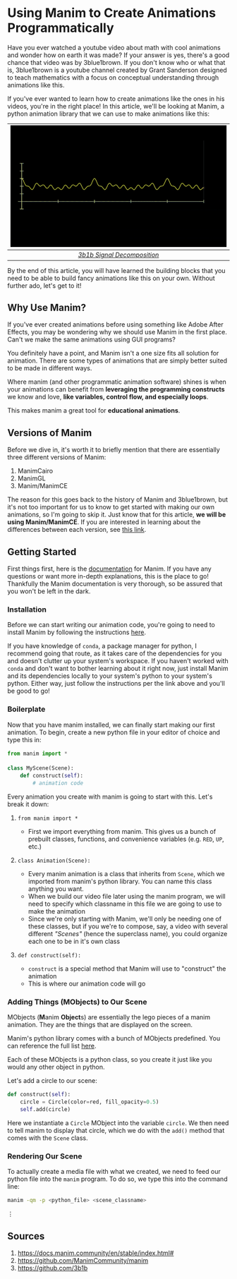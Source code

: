 # Using Manim to Create Animations Programmatically
Have you ever watched a youtube video about math with cool animations and wonder
how on earth it was made? If your answer is yes, there's a good chance that
video was by 3blue1brown. If you don't know who or what that is, 3blue1brown is
a youtube channel created by Grant Sanderson designed to teach mathematics with
a focus on conceptual understanding through animations like this.

If you've ever wanted to learn how to create animations like the ones in his
videos, you're in the right place! In this article, we'll be looking at Manim, a
python animation library that we can use to make animations like this:

| ![3b1b Signal Decomposition](Images/3b1b-example.gif) |
|:--:|
| [*3b1b Signal Decomposition*](https://youtu.be/spUNpyF58BY?t=131) |

By the end of this article, you will have learned the building blocks that you
need to be able to build fancy animations like this on your own. Without further
ado, let's get to it!

## Why Use Manim?
If you've ever created animations before using something like Adobe After
Effects, you may be wondering why we should use Manim in the first place. Can't
we make the same animations using GUI programs?

You definitely have a point, and Manim isn't a one size fits all
solution for animation. There are some types of animations that are simply
better suited to be made in different ways.

Where manim (and other programmatic animation software) shines is when your
animations can benefit from **leveraging the programming constructs** we know and
love, **like variables, control flow, and especially loops**.

This makes manim a great tool for **educational animations**.

## Versions of Manim
Before we dive in, it's worth it to briefly mention that there are essentially
three different versions of Manim:

1. ManimCairo
2. ManimGL
3. Manim/ManimCE

The reason for this goes back to the history of Manim and 3blue1brown, but it's
not too important for us to know to get started with making our own animations,
so I'm going to skip it. Just know that for this article, **we will be using
Manim/ManimCE**. If you are interested in learning about the differences between
each version, see [this
link](https://docs.manim.community/en/stable/faq/installation.html#:~:text=Manim%2C%20or%20ManimCE%20refers%20to,by%20Grant%20%E2%80%9C3b1b%E2%80%9D%20Sanderson.).

## Getting Started
First things first, here is the [documentation](https://docs.manim.community/en/stable/reference.html) for Manim. If you have any
questions or want more in-depth explanations, this is the place to go!
Thankfully the Manim documentation is very thorough, so be assured that you
won't be left in the dark.

### Installation
Before we can start writing our animation code, you're going to need to install
Manim by following the instructions
[here](https://docs.manim.community/en/stable/installation.html).

If you have knowledge of `conda`, a package manager for python, I recommend
going that route, as it takes care of the dependencies for you and doesn't
clutter up your system's workspace. If you haven't worked with `conda` and don't
want to bother learning about it right now, just install Manim and its
dependencies locally to your system's python to your system's python. Either
way, just follow the instructions per the link above and you'll be good to go!

### Boilerplate
Now that you have manim installed, we can finally start making our first
animation. To begin, create a new python file in your editor of choice and type
this in:

```python
from manim import *

class MyScene(Scene):
    def construct(self):
        # animation code
```

Every animation you create with manim is going to start with this. Let's break
it down:

1. `from manim import *`

    - First we import everything from manim. This gives us a bunch of prebuilt
      classes, functions, and convenience variables (e.g. `RED`, `UP`,
      etc.)

2. `class Animation(Scene):`

    - Every manim animation is a class that inherits from `Scene`, which we
      imported from manim's python library. You can name this class anything you
      want.
    - When we build our video file later using the manim program, we will need
      to specify which classname in this file we are going to use to make the
      animation
    - Since we're only starting with Manim, we'll only be needing one of these
      classes, but if you we're to compose, say, a video with several different
      *"Scenes"* (hence the superclass name), you could organize each one to be in it's own class

3. `def construct(self):`

    - `construct` is a special method that Manim will use to "construct" the
      animation
    - This is where our animation code will go

### Adding Things (MObjects) to Our Scene
MObjects (**M**anim **Object**s) are essentially the lego pieces of a manim
animation. They are the things that are displayed on the screen.

Manim's python library comes with a bunch of MObjects predefined. You can
reference the full list
[here](https://docs.manim.community/en/stable/reference.html#mobjects).

Each of these MObjects is a python class, so you create it just like you would
any other object in python.

Let's add a circle to our scene:
```python
def construct(self):
    circle = Circle(color=red, fill_opacity=0.5)
    self.add(circle)
```

Here we instantiate a `Circle` MObject into the variable `circle`. We then need
to tell manim to display that circle, which we do with the `add()` method that
comes with the `Scene` class.

### Rendering Our Scene
To actually create a media file with what we created, we need to feed our python
file into the `manim` program. To do so, we type this into the command line:
```bash
manim -qm -p <python_file> <scene_classname>
```

$\vdots$

## Sources
1. https://docs.manim.community/en/stable/index.html#
2. https://github.com/ManimCommunity/manim
3. https://github.com/3b1b
